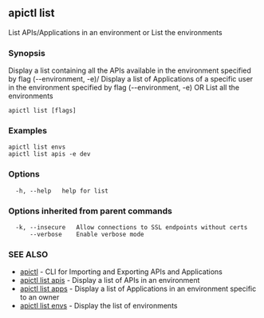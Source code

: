 ## apictl list

List APIs/Applications in an environment or List the environments

### Synopsis


Display a list containing all the APIs available in the environment specified by flag (--environment, -e)/
Display a list of Applications of a specific user in the environment specified by flag (--environment, -e)
OR
List all the environments

```
apictl list [flags]
```

### Examples

```
apictl list envs
apictl list apis -e dev
```

### Options

```
  -h, --help   help for list
```

### Options inherited from parent commands

```
  -k, --insecure   Allow connections to SSL endpoints without certs
      --verbose    Enable verbose mode
```

### SEE ALSO
* [apictl](apictl.md)	 - CLI for Importing and Exporting APIs and Applications
* [apictl list apis](apictl_list_apis.md)	 - Display a list of APIs in an environment
* [apictl list apps](apictl_list_apps.md)	 - Display a list of Applications in an environment specific to an owner
* [apictl list envs](apictl_list_envs.md)	 - Display the list of environments

